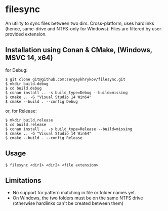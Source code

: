 # filesync
An utility to sync files between two dirs. Cross-platform, uses hardlinks (hence, same-drive and NTFS-only for Windows).
Files are filtered by user-provided extension.

## Installation using Conan & CMake, (Windows, MSVC 14, x64)
for Debug:
```
$ git clone git@github.com:sergeykhrykov/filesync.git
$ mkdir build.debug
$ cd build.debug
$ conan install .. -s build_type=Debug --build=missing
$ cmake .. -G "Visual Studio 14 Win64"
$ cmake --build . --config Debug
```

or, for Release: 
```
$ mkdir build.release
$ cd build.release
$ conan install .. -s build_type=Release --build=missing
$ cmake .. -G "Visual Studio 14 Win64"
$ cmake --build . --config Release
```

## Usage

`$ filesync <dir1> <dir2> <file extension>`

## Limitations
- No support for pattern matching in file or folder names yet.
- On Windows, the two folders must be on the same NTFS drive (otherwise hardlinks can't be created between them)

